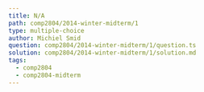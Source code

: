 ```yaml
---
title: N/A
path: comp2804/2014-winter-midterm/1
type: multiple-choice
author: Michiel Smid
question: comp2804/2014-winter-midterm/1/question.ts
solution: comp2804/2014-winter-midterm/1/solution.md
tags:
  - comp2804
  - comp2804-midterm
---
```

